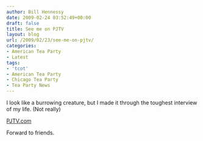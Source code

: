 ```yaml
---
author: Bill Hennessy
date: 2009-02-24 03:52:49+00:00
draft: false
title: See me on PJTV
layout: blog
url: /2009/02/23/see-me-on-pjtv/
categories:
- American Tea Party
- Latest
tags:
- 'tcot'
- American Tea Party
- Chicago Tea Party
- Tea Party News
---
```


I look like a burrowing creature, but I made it through the toughest interview of my life.  (Not really)

[PJTV.com](https://www.pjtv.com/?cmd=video&video-id=1407)

Forward to friends. 

